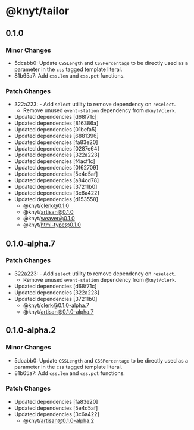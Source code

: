 # @knyt/tailor

## 0.1.0

### Minor Changes

- 5dcabb0: Update `CSSLength` and `CSSPercentage` to be directly used as a parameter in the `css` tagged template literal.
- 81b65a7: Add `css.len` and `css.pct` functions.

### Patch Changes

- 322a223: - Add `select` utility to remove dependency on `reselect`.
  - Remove unused `event-station` dependency from `@knyt/clerk`.
- Updated dependencies [d68f71c]
- Updated dependencies [816386a]
- Updated dependencies [01befa5]
- Updated dependencies [6881396]
- Updated dependencies [fa83e20]
- Updated dependencies [0287e64]
- Updated dependencies [322a223]
- Updated dependencies [f4acf1c]
- Updated dependencies [0f62709]
- Updated dependencies [5e4d5af]
- Updated dependencies [a84cd78]
- Updated dependencies [37211b0]
- Updated dependencies [3c6a422]
- Updated dependencies [d153558]
  - @knyt/clerk@0.1.0
  - @knyt/artisan@0.1.0
  - @knyt/weaver@0.1.0
  - @knyt/html-type@0.1.0

## 0.1.0-alpha.7

### Patch Changes

- 322a223: - Add `select` utility to remove dependency on `reselect`.
  - Remove unused `event-station` dependency from `@knyt/clerk`.
- Updated dependencies [d68f71c]
- Updated dependencies [322a223]
- Updated dependencies [37211b0]
  - @knyt/clerk@0.1.0-alpha.7
  - @knyt/artisan@0.1.0-alpha.7

## 0.1.0-alpha.2

### Minor Changes

- 5dcabb0: Update `CSSLength` and `CSSPercentage` to be directly used as a parameter in the `css` tagged template literal.
- 81b65a7: Add `css.len` and `css.pct` functions.

### Patch Changes

- Updated dependencies [fa83e20]
- Updated dependencies [5e4d5af]
- Updated dependencies [3c6a422]
  - @knyt/artisan@0.1.0-alpha.2
